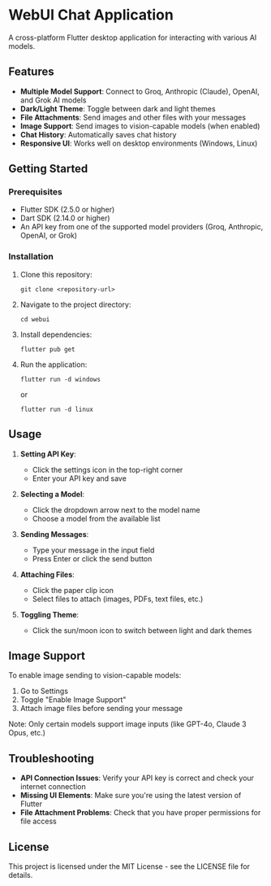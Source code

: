 # WebUI Chat Application

A cross-platform Flutter desktop application for interacting with various AI models.

## Features

- **Multiple Model Support**: Connect to Groq, Anthropic (Claude), OpenAI, and Grok AI models
- **Dark/Light Theme**: Toggle between dark and light themes
- **File Attachments**: Send images and other files with your messages
- **Image Support**: Send images to vision-capable models (when enabled)
- **Chat History**: Automatically saves chat history
- **Responsive UI**: Works well on desktop environments (Windows, Linux)

## Getting Started

### Prerequisites

- Flutter SDK (2.5.0 or higher)
- Dart SDK (2.14.0 or higher)
- An API key from one of the supported model providers (Groq, Anthropic, OpenAI, or Grok)

### Installation

1. Clone this repository:
   ```
   git clone <repository-url>
   ```

2. Navigate to the project directory:
   ```
   cd webui
   ```

3. Install dependencies:
   ```
   flutter pub get
   ```

4. Run the application:
   ```
   flutter run -d windows
   ```
   or
   ```
   flutter run -d linux
   ```

## Usage

1. **Setting API Key**:
   - Click the settings icon in the top-right corner
   - Enter your API key and save

2. **Selecting a Model**:
   - Click the dropdown arrow next to the model name
   - Choose a model from the available list

3. **Sending Messages**:
   - Type your message in the input field
   - Press Enter or click the send button

4. **Attaching Files**:
   - Click the paper clip icon
   - Select files to attach (images, PDFs, text files, etc.)

5. **Toggling Theme**:
   - Click the sun/moon icon to switch between light and dark themes

## Image Support

To enable image sending to vision-capable models:
1. Go to Settings
2. Toggle "Enable Image Support"
3. Attach image files before sending your message

Note: Only certain models support image inputs (like GPT-4o, Claude 3 Opus, etc.)

## Troubleshooting

- **API Connection Issues**: Verify your API key is correct and check your internet connection
- **Missing UI Elements**: Make sure you're using the latest version of Flutter
- **File Attachment Problems**: Check that you have proper permissions for file access

## License

This project is licensed under the MIT License - see the LICENSE file for details.


